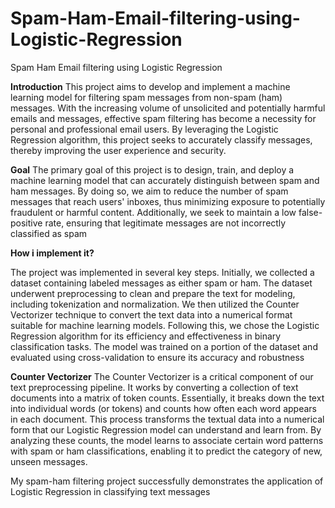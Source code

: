 # Spam-Ham-Email-filtering-using-Logistic-Regression
Spam Ham Email filtering using Logistic Regression


**Introduction**
This project aims to develop and implement a machine learning model for filtering spam messages from non-spam (ham) messages. With the increasing volume of unsolicited and potentially harmful emails and messages, effective spam filtering has become a necessity for personal and professional email users. By leveraging the Logistic Regression algorithm, this project seeks to accurately classify messages, thereby improving the user experience and security.


**Goal**
The primary goal of this project is to design, train, and deploy a machine learning model that can accurately distinguish between spam and ham messages. By doing so, we aim to reduce the number of spam messages that reach users' inboxes, thus minimizing exposure to potentially fraudulent or harmful content. Additionally, we seek to maintain a low false-positive rate, ensuring that legitimate messages are not incorrectly classified as spam


**How i implement it?**

The project was implemented in several key steps.
Initially, we collected a dataset containing labeled messages as either spam or ham. The dataset underwent preprocessing to clean and prepare the text for modeling, including tokenization and normalization. We then utilized the Counter Vectorizer technique to convert the text data into a numerical format suitable for machine learning models. Following this, we chose the Logistic Regression algorithm for its efficiency and effectiveness in binary classification tasks. The model was trained on a portion of the dataset and evaluated using cross-validation to ensure its accuracy and robustness

**Counter Vectorizer**
The Counter Vectorizer is a critical component of our text preprocessing pipeline. It works by converting a collection of text documents into a matrix of token counts. Essentially, it breaks down the text into individual words (or tokens) and counts how often each word appears in each document. This process transforms the textual data into a numerical form that our Logistic Regression model can understand and learn from. By analyzing these counts, the model learns to associate certain word patterns with spam or ham classifications, enabling it to predict the category of new, unseen messages.


My spam-ham filtering project successfully demonstrates the application of Logistic Regression in classifying text messages
